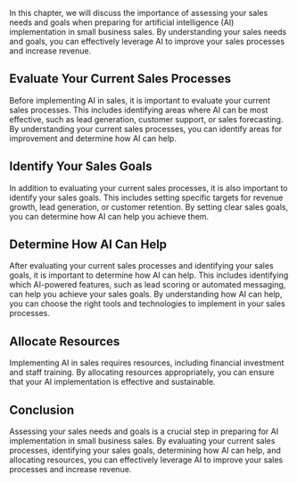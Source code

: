 
In this chapter, we will discuss the importance of assessing your sales needs and goals when preparing for artificial intelligence (AI) implementation in small business sales. By understanding your sales needs and goals, you can effectively leverage AI to improve your sales processes and increase revenue.

Evaluate Your Current Sales Processes
-------------------------------------

Before implementing AI in sales, it is important to evaluate your current sales processes. This includes identifying areas where AI can be most effective, such as lead generation, customer support, or sales forecasting. By understanding your current sales processes, you can identify areas for improvement and determine how AI can help.

Identify Your Sales Goals
-------------------------

In addition to evaluating your current sales processes, it is also important to identify your sales goals. This includes setting specific targets for revenue growth, lead generation, or customer retention. By setting clear sales goals, you can determine how AI can help you achieve them.

Determine How AI Can Help
-------------------------

After evaluating your current sales processes and identifying your sales goals, it is important to determine how AI can help. This includes identifying which AI-powered features, such as lead scoring or automated messaging, can help you achieve your sales goals. By understanding how AI can help, you can choose the right tools and technologies to implement in your sales processes.

Allocate Resources
------------------

Implementing AI in sales requires resources, including financial investment and staff training. By allocating resources appropriately, you can ensure that your AI implementation is effective and sustainable.

Conclusion
----------

Assessing your sales needs and goals is a crucial step in preparing for AI implementation in small business sales. By evaluating your current sales processes, identifying your sales goals, determining how AI can help, and allocating resources, you can effectively leverage AI to improve your sales processes and increase revenue.

